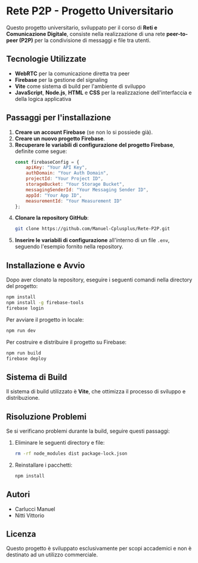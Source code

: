 # Rete P2P - Progetto Universitario

Questo progetto universitario, sviluppato per il corso di **Reti e Comunicazione Digitale**, consiste nella realizzazione di una rete **peer-to-peer (P2P)** per la condivisione di messaggi e file tra utenti.

## Tecnologie Utilizzate
- **WebRTC** per la comunicazione diretta tra peer
- **Firebase** per la gestione del signaling
- **Vite** come sistema di build per l'ambiente di sviluppo
- **JavaScript**, **Node.js**, **HTML** e **CSS** per la realizzazione dell'interfaccia e della logica applicativa

## Passaggi per l'installazione

1. **Creare un account Firebase** (se non lo si possiede già).
2. **Creare un nuovo progetto Firebase**.
3. **Recuperare le variabili di configurazione del progetto Firebase**, definite come segue:
   ```javascript
   const firebaseConfig = {
       apiKey: "Your API Key",
       authDomain: "Your Auth Domain",
       projectId: "Your Project ID",
       storageBucket: "Your Storage Bucket",
       messagingSenderId: "Your Messaging Sender ID",
       appId: "Your App ID",
       measurementId: "Your Measurement ID"
   };
   ```
4. **Clonare la repository GitHub**:
   ```sh
   git clone https://github.com/Manuel-Cplusplus/Rete-P2P.git
   ```
5. **Inserire le variabili di configurazione** all'interno di un file `.env`, seguendo l'esempio fornito nella repository.

## Installazione e Avvio

Dopo aver clonato la repository, eseguire i seguenti comandi nella directory del progetto:

```sh
npm install
npm install -g firebase-tools
firebase login
```

Per avviare il progetto in locale:
```sh
npm run dev
```

Per costruire e distribuire il progetto su Firebase:
```sh
npm run build
firebase deploy
```

## Sistema di Build
Il sistema di build utilizzato è **Vite**, che ottimizza il processo di sviluppo e distribuzione.

## Risoluzione Problemi
Se si verificano problemi durante la build, seguire questi passaggi:
1. Eliminare le seguenti directory e file:
   ```sh
   rm -rf node_modules dist package-lock.json
   ```
2. Reinstallare i pacchetti:
   ```sh
   npm install
   ```

## Autori
- Carlucci Manuel
- Nitti Vittorio


## Licenza
Questo progetto è sviluppato esclusivamente per scopi accademici e non è destinato ad un utilizzo commerciale.

